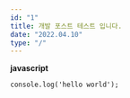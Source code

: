 ```yaml
---
id: "1"
title: 개발 포스트 테스트 입니다.
date: "2022.04.10"
type: "/"
---
```


**javascript**

```
console.log('hello world');
```
